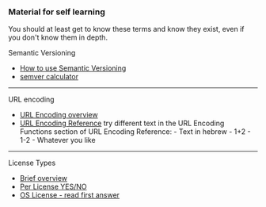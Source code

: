 
### Material for self learning
You should at least get to know these terms and know they exist,
even if you don't know them in depth.

Semantic Versioning
- [How to use Semantic Versioning](https://docs.npmjs.com/getting-started/semantic-versioning)
- [semver calculator](https://semver.npmjs.com/)

---

URL encoding
- [URL Encoding overview](http://www.devschool.co.il/guides/html5/HTML5_URLS_Encode.aspx)
- [URL Encoding Reference](https://www.w3schools.com/tags/ref_urlencode.asp)
try different text in the URL Encoding Functions section of URL Encoding Reference:
        - Text in hebrew
        - 1+2
        - 1-2
        - Whatever you like

--- 
License Types
- [Brief overview](http://firefang.net/blog/858)
- [Per License YES/NO](https://www.codeproject.com/info/Licenses.aspx)
- [OS License - read first answer](https://www.fresh.co.il/vBulletin/showthread.php?t=461337)
